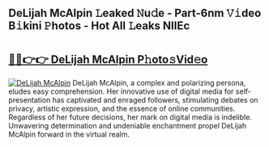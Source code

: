 ## DeLijah McAlpin 𝙻eaked 𝙽u𝚍e - Part-6nm 𝚅𝚒deo B𝚒kini 𝙿hotos - Hot All 𝙻eaks NIIEc

# <h2><a href="http://ld3wf7q.urlbe.top/?page=DeLijah+McAlpin">🔗🔗👉👉 DeLijah McAlpin P𝚑oto𝚜Vid𝚎o</a></h2>

[![DeLijah McAlpin](https://i.imgur.com/eBuTRDB.gif)](http://ld3wf7q.urlbe.top/?page=DeLijah+McAlpin)
DeLijah McAlpin, a complex and polarizing persona, eludes easy comprehension. Her innovative use of digital media for self-presentation has captivated and enraged followers, stimulating debates on privacy, artistic expression, and the essence of online communities. Regardless of her future decisions, her mark on digital media is indelible. Unwavering determination and undeniable enchantment propel DeLijah McAlpin forward in the virtual realm.

